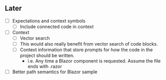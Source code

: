 
## Later

- [ ] Expectations and context symbols
    - [ ] Include connected code in context
- [ ] Context
    - [ ] Vector search
    - [ ] This would also really benefit from vector search of code blocks.
    - [ ] Context information that store prompts for how the code in the project should be written.
        - i.e. Any time a Blazor component is requested. Assume the file ends with .razor
- [ ] Better path semantics for Blazor sample
